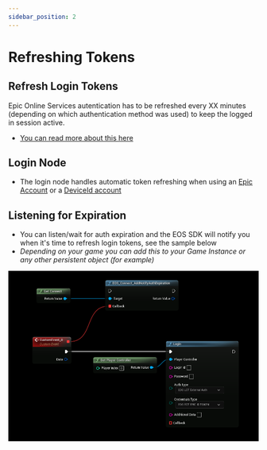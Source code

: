 ```yaml
---
sidebar_position: 2
---
```

# Refreshing Tokens

## Refresh Login Tokens
Epic Online Services autentication has to be refreshed every XX minutes (depending on which authentication method was used) to keep the logged in session active.
- [You can read more about this here](https://dev.epicgames.com/docs/game-services/eos-connect-interface#user-authentication-refresh-notification)

## Login Node
- The login node handles automatic token refreshing when using an [Epic Account](./auth_epic.md) or a [DeviceId account](./auth_deviceid.md)

## Listening for Expiration
- You can listen/wait for auth expiration and the EOS SDK will notify you when it's time to refresh login tokens, see the sample below
- *Depending on your game you can add this to your Game Instance or any other persistent object (for example)*

![Image](../../../../static/img/connect_authnotifyauthexpiration.png)